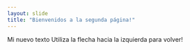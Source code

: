 ```yaml
---
layout: slide
title: "Bienvenidos a la segunda página!"
---
```

Mi nuevo texto 
Utiliza la flecha hacia la izquierda para volver!